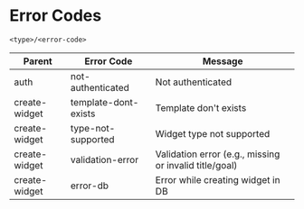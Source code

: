 # Error Codes
```
<type>/<error-code>
```

|Parent|Error Code|Message|
|------|----------|--------|
|auth|not-authenticated|Not authenticated|
|create-widget|template-dont-exists|Template don't exists|
|create-widget|type-not-supported|Widget type not supported|
|create-widget|validation-error|Validation error (e.g., missing or invalid title/goal)|
|create-widget|error-db|Error while creating widget in DB|